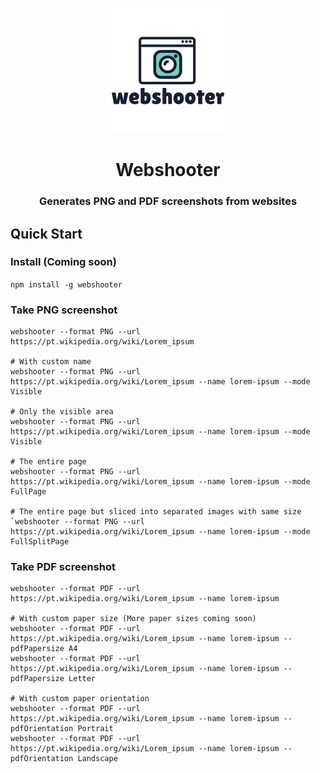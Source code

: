 <p align="center"><img src="./logo.png" /></p>

<h1 align="center">Webshooter</h1>
<h3 align="center">Generates PNG and PDF screenshots from websites</h3>

## Quick Start

### Install (Coming soon)

`npm install -g webshooter`

### Take PNG screenshot

```
webshooter --format PNG --url https://pt.wikipedia.org/wiki/Lorem_ipsum

# With custom name
webshooter --format PNG --url https://pt.wikipedia.org/wiki/Lorem_ipsum --name lorem-ipsum --mode Visible

# Only the visible area
webshooter --format PNG --url https://pt.wikipedia.org/wiki/Lorem_ipsum --name lorem-ipsum --mode Visible

# The entire page
webshooter --format PNG --url https://pt.wikipedia.org/wiki/Lorem_ipsum --name lorem-ipsum --mode FullPage

# The entire page but sliced into separated images with same size
`webshooter --format PNG --url https://pt.wikipedia.org/wiki/Lorem_ipsum --name lorem-ipsum --mode FullSplitPage
```

### Take PDF screenshot

```
webshooter --format PDF --url https://pt.wikipedia.org/wiki/Lorem_ipsum --name lorem-ipsum

# With custom paper size (More paper sizes coming soon)
webshooter --format PDF --url https://pt.wikipedia.org/wiki/Lorem_ipsum --name lorem-ipsum --pdfPapersize A4
webshooter --format PDF --url https://pt.wikipedia.org/wiki/Lorem_ipsum --name lorem-ipsum --pdfPapersize Letter

# With custom paper orientation
webshooter --format PDF --url https://pt.wikipedia.org/wiki/Lorem_ipsum --name lorem-ipsum --pdfOrientation Portrait
webshooter --format PDF --url https://pt.wikipedia.org/wiki/Lorem_ipsum --name lorem-ipsum --pdfOrientation Landscape
```
